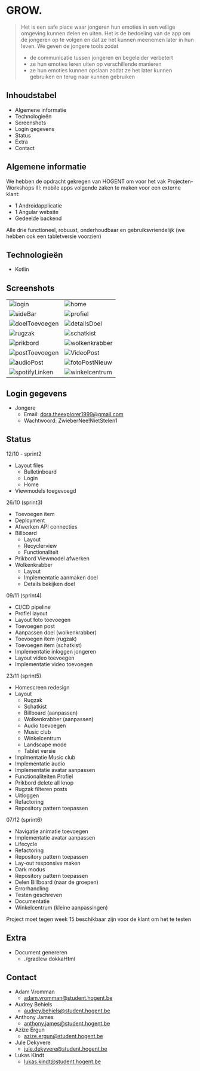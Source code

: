 # GROW.
> Het is een safe place waar jongeren hun emoties in een veilige omgeving kunnen delen en uiten.
Het is de bedoeling van de app om de jongeren op te volgen en dat ze het kunnen meenemen later in hun leven. 
We geven de jongere tools zodat
  > - de communicatie tussen jongeren en begeleider verbetert 
  > - ze hun emoties leren uiten op verschillende manieren
  > - ze hun emoties kunnen opslaan zodat ze het later kunnen gebruiken en terug naar kunnen gebruiken

## Inhoudstabel
* Algemene informatie
* Technologieën
* Screenshots
* Login gegevens
* Status
* Extra
* Contact

## Algemene informatie
We hebben de opdracht gekregen van HOGENT om voor het vak Projecten-Workshops III: mobile apps volgende zaken te maken voor een externe klant: 
- 1 Androidapplicatie
- 1 Angular website
- Gedeelde backend

 Alle drie functioneel, robuust, onderhoudbaar en gebruiksvriendelijk
 (we hebben ook een tabletversie voorzien) 

## Technologieën
- Kotlin

## Screenshots
|   |  |
| ------------- | ------------- |
| ![login](mockups/login.png)  | ![home](mockups/home.png)   |
| ![sideBar](mockups/sideBar.png)  | ![profiel](mockups/profiel.png)  |
| ![doelToevoegen](mockups/doelToevoegen.png)  | ![detailsDoel](mockups/detailsDoel.png)  |
| ![rugzak](mockups/rugzak.png)  | ![schatkist](mockups/schatkist.png)  |
| ![prikbord](mockups/prikbord.png)  | ![wolkenkrabber](mockups/wolkenkrabber.png)  |
| ![postToevoegen](mockups/postToevoegen.png)  | ![VideoPost](mockups/VideoPost.png)  |
| ![audioPost](mockups/audioPost.png)  | ![fotoPostNieuw](mockups/tekstPostNieuw.png)  |
| ![spotifyLinken](mockups/spotifyLinken.png)  | ![winkelcentrum](mockups/winkelcentrum.png)  |


## Login gegevens
- Jongere
  - Email: dora.theexplorer1999@gmail.com
  - Wachtwoord: ZwieberNee!NietStelen1
  
## Status
12/10 - sprint2
- Layout files
  - Bulletinboard
  - Login
  - Home
- Viewmodels toegevoegd

26/10 (sprint3)
- Toevoegen item
- Deployment
- Afwerken API connecties
- Billboard
  - Layout
  - Recyclerview
  - Functionaliteit
- Prikbord Viewmodel afwerken
- Wolkenkrabber
  - Layout
  - Implementatie aanmaken doel
  - Details bekijken doel

09/11 (sprint4)
- CI/CD pipeline
- Profiel layout
- Layout foto toevoegen
- Toevoegen post
- Aanpassen doel (wolkenkrabber)
- Toevoegen item (rugzak)
- Toevoegen item (schatkist)
- Implementatie inloggen jongeren
- Layout video toevoegen
- Implementatie video toevoegen

23/11 (sprint5)
- Homescreen redesign
- Layout
  - Rugzak
  - Schatkist
  - Billboard (aanpassen)
  - Wolkenkrabber (aanpassen)
  - Audio toevoegen
  - Music club
  - Winkelcentrum
  - Landscape mode
  - Tablet versie
- Implmentatie Music club
- Implementatie audio
- Implementatie avatar aanpassen 
- Functionaliteiten Profiel
- Prikbord delete all knop
- Rugzak filteren posts
- Uitloggen
- Refactoring
- Repository pattern toepassen

07/12 (sprint6)
- Navigatie animatie toevoegen
- Implementatie avatar aanpassen
- Lifecycle
- Refactoring
- Repository pattern toepassen
- Lay-out responsive maken 
- Dark modus
- Repository pattern toepassen
- Delen Billboard (naar de groepen)
- Errorhandling
- Testen geschreven
- Documentatie
- Winkelcentrum (kleine aanpassingen)

Project moet tegen week 15 beschikbaar zijn voor de klant om het te testen

## Extra
- Document genereren
  - ./gradlew dokkaHtml
  
## Contact
- Adam Vromman
  - adam.vromman@student.hogent.be
- Audrey Behiels
  - audrey.behiels@student.hogent.be
- Anthony James
  - anthony.james@student.hogent.be
- Azize Ergun
  - azize.ergun@student.hogent.be
- Jule Dekyvere
  - jule.dekyvere@student.hogent.be
- Lukas Kindt
  - lukas.kindt@student.hogent.be
